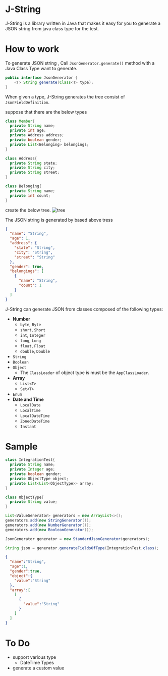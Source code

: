 # J-String
J-String is a library written in Java that makes it easy for you to generate a JSON string from java class type for the test.

# How to work
To generate JSON string , Call `JsonGenerator.generate()` method with a Java Class Type want to generate. 

```java
public interface JsonGenerator {
    <T> String generate(Class<T> type);
}
```

When given a type, J-String generates the tree consist of `JsonFieldDefinition`.

suppose that there are the below types
```java
class Member{
  private String name;
  private int age;
  private Address address;
  private boolean gender;
  private List<Belonging> belongings;
}
```
```java
class Address{
  private String state;
  private String city;
  private String street;
}
```
```java
class Belonging{
  private String name;
  private int count;
}
```

create the below tree.
![tree](./img/JsonFieldDefinition-Tree.jpg)

The JSON string is generated by based above tress
```json
{
  "name": "String",
  "age": 1,
  "address": {
    "state": "String",
    "city": "String",
    "street": "String"
  },
  "gender": true,
  "belongings": [
    {
      "name": "String",
      "count": 1
    }
  ]
}
```

J-String can generate JSON from classes composed of the following types:
* **Number**
  - `byte`, `Byte`
  - `short`, `Short`
  - `int`, `Integer`
  - `long`, `Long`
  - `float`, `Float`
  - `double`, `Double`
* `String`
* `Boolean`
* `Object`
  * The `ClassLoader` of object type is must be the `AppClassLoader`.
* **Array**
  - `List<T>`
  - `Set<T>`
* `Enum`
* **Date and Time**
  * `LocalDate`
  * `LocalTime`
  * `LocalDateTime`
  * `ZonedDateTime`
  * `Instant`


# Sample
```java
class IntegrationTest{
  private String name;
  private Integer age;
  private boolean gender;
  private ObjectType object;
  private List<List<ObjectType>> array;
}
```
```java
class ObjectType{
  private String value;
}
```
```java
List<ValueGenerator> generators = new ArrayList<>();
generators.add(new StringGenerator());
generators.add(new NumberGenerator());
generators.add(new BooleanGenerator());

JsonGenerator generator = new StandardJsonGenerator(generators);

String json = generator.generateFieldsOfType(IntegrationTest.class);
```

```json
{
  "name":"String",
  "age":1,
  "gender":true,
  "object":{
    "value":"String"
  },
  "array":[
    [
      {
        "value":"String"
      }
    ]
  ]
}
```

# To Do
* support various type
  - DateTime Types
* generate a custom value

